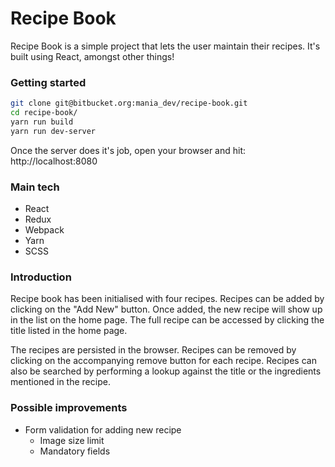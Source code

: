 # Recipe Book

Recipe Book is a simple project that lets the user maintain their recipes. It's built using React, amongst other things!

### Getting started
```sh
git clone git@bitbucket.org:mania_dev/recipe-book.git
cd recipe-book/
yarn run build
yarn run dev-server
```
Once the server does it's job, open your browser and hit: http://localhost:8080

### Main tech
- React
- Redux
- Webpack
- Yarn
- SCSS

### Introduction
Recipe book has been initialised with four recipes. Recipes can be added by clicking on the "Add New" button. Once added, the new recipe will show up in the list on the home page. The full recipe can be accessed by clicking the title listed in the home page. 

The recipes are persisted in the browser. Recipes can be removed by clicking on the accompanying remove button for each recipe. Recipes can also be searched by performing a lookup against the title or the ingredients mentioned in the recipe.

### Possible improvements
* Form validation for adding new recipe
    - Image size limit
    - Mandatory fields
